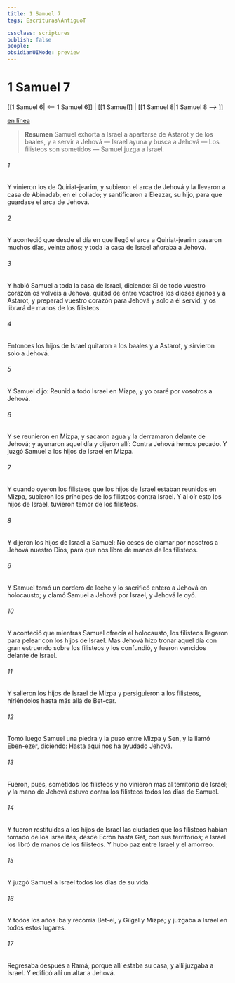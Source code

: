 ```yaml
---
title: 1 Samuel 7
tags: Escrituras\AntiguoT

cssclass: scriptures
publish: false
people:
obsidianUIMode: preview
---
```


# 1 Samuel 7
[[1 Samuel 6| <-- 1 Samuel 6]] | [[1 Samuel]] | [[1 Samuel 8|1 Samuel 8 --> ]]

[en línea](https://churchofjesuschrist.org/study/scriptures/ot/1-sam/7?lang=spa)

> __Resumen__
Samuel exhorta a Israel a apartarse de Astarot y de los baales, y a servir a Jehová — Israel ayuna y busca a Jehová — Los filisteos son sometidos — Samuel juzga a Israel.

###### 1 
Y vinieron los de Quiriat-jearim, y subieron el arca de Jehová y la llevaron a casa de Abinadab,  en el collado; y santificaron a Eleazar, su hijo, para que guardase el arca de Jehová.

###### 2 
Y aconteció que desde el día en que llegó el arca a Quiriat-jearim pasaron muchos días, veinte años; y toda la casa de Israel añoraba a Jehová.

###### 3 
Y habló Samuel a toda la casa de Israel, diciendo: Si de todo vuestro corazón os volvéis a Jehová, quitad de entre vosotros los dioses ajenos y a Astarot, y preparad vuestro corazón para Jehová y solo a él servid, y os librará de manos de los filisteos.

###### 4 
Entonces los hijos de Israel quitaron a los baales y a Astarot, y sirvieron solo a Jehová.

###### 5 
Y Samuel dijo: Reunid a todo Israel en Mizpa, y yo oraré por vosotros a Jehová.

###### 6 
Y se reunieron en Mizpa, y sacaron agua y la derramaron delante de Jehová; y ayunaron aquel día y dijeron allí: Contra Jehová hemos pecado. Y juzgó Samuel a los hijos de Israel en Mizpa.

###### 7 
Y cuando oyeron los filisteos que los hijos de Israel estaban reunidos en Mizpa, subieron los príncipes de los filisteos contra Israel. Y al oír esto los hijos de Israel, tuvieron temor de los filisteos.

###### 8 
Y dijeron los hijos de Israel a Samuel: No ceses de clamar por nosotros a Jehová nuestro Dios, para que nos libre de manos de los filisteos.

###### 9 
Y Samuel tomó un cordero de leche y lo sacrificó entero a Jehová en holocausto; y clamó Samuel a Jehová por Israel, y Jehová le oyó.

###### 10 
Y aconteció que mientras Samuel ofrecía el holocausto, los filisteos llegaron para pelear con los hijos de Israel. Mas Jehová hizo tronar aquel día con gran estruendo sobre los filisteos y los confundió, y fueron vencidos delante de Israel.

###### 11 
Y salieron los hijos de Israel de Mizpa y persiguieron a los filisteos, hiriéndolos hasta más allá de Bet-car.

###### 12 
Tomó luego Samuel una piedra y la puso entre Mizpa y Sen, y la llamó Eben-ezer, diciendo: Hasta aquí nos ha ayudado Jehová.

###### 13 
Fueron, pues, sometidos los filisteos y no vinieron más al territorio de Israel; y la mano de Jehová estuvo contra los filisteos todos los días de Samuel.

###### 14 
Y fueron restituidas a los hijos de Israel las ciudades que los filisteos habían tomado de los israelitas, desde Ecrón hasta Gat, con sus territorios; e Israel los libró de manos de los filisteos. Y hubo paz entre Israel y el amorreo.

###### 15 
Y juzgó Samuel a Israel todos los días de su vida.

###### 16 
Y todos los años iba y recorría Bet-el, y Gilgal y Mizpa; y juzgaba a Israel en todos estos lugares.

###### 17 
Regresaba después a Ramá, porque allí estaba su casa, y allí juzgaba a Israel. Y edificó allí un altar a Jehová.

